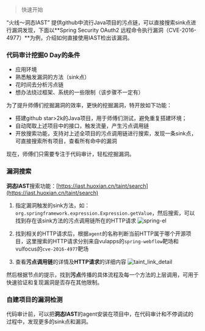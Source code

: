 > 快速开始

“火线～洞态IAST” 提供github中流行Java项目的污点链，可以直接搜索sink点进行漏洞发现，下面以**Spring Security OAuth2 远程命令执行漏洞（CVE-2016-4977）**为例，介绍如何直接使用IAST检出该漏洞。

### 代码审计挖掘0 Day的条件
- 应用环境
- 熟悉触发漏洞的方法（sink点）
- 花时间去分析污点链
- 想办法绕过框架、系统的一些限制（该步骤不一定有）

为了提升师傅们挖掘漏洞的效率，更快的挖掘漏洞，特开放如下功能：
- 搭建github star>2k的Java项目，用于师傅们测试，避免重复搭建环境；
- 自动爬取上述项目中的接口，触发流量，产生污点调用链
- 开放搜索功能，支持对上述全项目的污点调用链进行搜索，发现一条sink点，可直接搜索所有项目，查看所有命中的漏洞

现在，师傅们只需要专注于代码审计，轻松挖掘漏洞。

### 漏洞搜索
**洞态IAST**搜索功能：[https://iast.huoxian.cn/taint/search](https://iast.huoxian.cn/taint/search)
 
1. 指定漏洞触发的sink方法，如：`org.springframework.expression.Expression.getValue`，然后搜索，可以找到存在该sink方法的污点调用链所在的HTTP请求
![spring-el](/DongTai-Doc/doc/assets/bugbountry/search_result.png)

2. 找到相关的HTTP请求后，根据`agent`的名称判断当前HTTP属于哪个开源项目，这里搜索的HTTP请求分别来自vulapps的`spring-webflow`靶场和vulfocus的`cve-2016-4977`靶场

3. 查看**污点调用链**的详情及**HTTP请求**的详细内容
![taint_link_detail](/DongTai-Doc/doc/assets/bugbountry/taint_link_detail.png)

然后根据节点的提示，找到**污点**传播的具体流程及每一个方法的上层调用，可用于快速验证和复现漏洞是否存在其他限制。

### 自建项目的漏洞检测
代码审计前，可以把**洞态IAST**的agent安装在项目中，在代码审计和不停调试的过程中，发现更多的sink点和漏洞。
